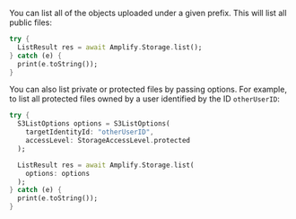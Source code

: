 You can list all of the objects uploaded under a given prefix. This will list all public files:

```dart
try {
  ListResult res = await Amplify.Storage.list();
} catch (e) {
  print(e.toString());
}
```

You can also list private or protected files by passing options. For example, to list all protected files owned by a user identified by the ID `otherUserID`:

```dart
try {
  S3ListOptions options = S3ListOptions(
    targetIdentityId: "otherUserID",
    accessLevel: StorageAccessLevel.protected
  );

  ListResult res = await Amplify.Storage.list(
    options: options
  );
} catch (e) {
  print(e.toString());
}
```
